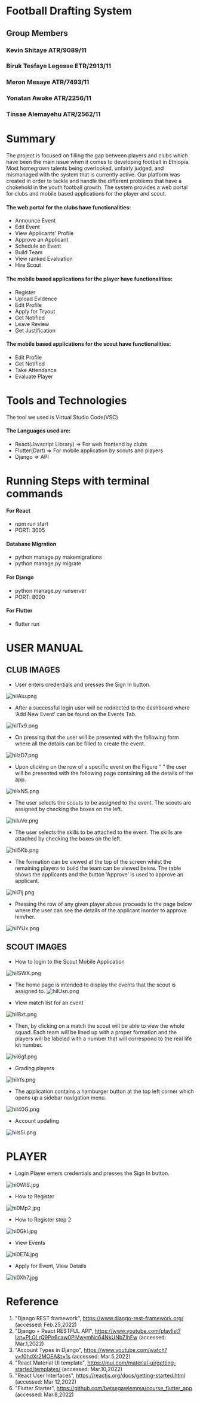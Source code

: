 # Football Drafting System

## Group Members
### Kevin Shitaye               ATR/9089/11
### Biruk Tesfaye Legesse       ETR/2913/11
### Meron Mesaye                ATR/7493/11
### Yonatan Awoke               ATR/2256/11
### Tinsae Alemayehu            ATR/2562/11

# Summary
The project is focused on filling the gap between players and clubs which have been the main issue when it comes to developing football in Ethiopia. Most homegrown talents being overlooked, unfairly judged, and mismanaged with the system that is currently active. Our platform was created in order to tackle and handle the different problems that have a chokehold in the youth football growth. The system provides a web portal for clubs and mobile based applications for the player and scout.

#### The web portal for the clubs have functionalities:
- Announce Event
- Edit Event
- View Applicants' Profile
- Approve an Applicant
- Schedule an Event
- Build Team
- View ranked Evaluation
- Hire Scout
#### The mobile based applications for the player have functionalities:
- Register
- Upload Evidence
- Edit Profile 
- Apply for Tryout
- Get Notified
- Leave Review
- Get Justification
#### The mobile based applications for the scout have functionalities:
- Edit Profile
- Get Notified
- Take Attendance
- Evaluate Player

# Tools and Technologies
The tool we used is Virtual Studio Code(VSC)
#### The Languages used are: 
- React(Javscript Library) => For web frontend by clubs
- Flutter(Dart) => For mobile application by scouts and players
- Django => API


# Running Steps with terminal commands
#### For React
- npm run start 
- PORT: 3005

#### Database Migration
- python manage.py makemigrations
- python manage.py migrate

          

#### For Django 
- python manage.py runserver
- PORT: 8000

#### For Flutter 
- flutter run

# USER MANUAL

## CLUB IMAGES
- User enters credentials and presses the Sign In button.


![hilAiu.png](https://iili.io/hilAiu.png)

- After a successful login user will be redirected to the dashboard where ‘Add New Event’ can be found on the Events Tab.


![hilTx9.png](https://iili.io/hilTx9.png)


- On pressing that the user will be presented with the following form where all the details can be filled to create the event.


![hilzD7.png](https://iili.io/hilzD7.png)

- Upon clicking on the row of a specific event on the Figure “ ” the user will be presented with the following page containing all the details of the app.


![hilxNS.png](https://iili.io/hilxNS.png)

- The user selects the scouts to be assigned to the event. The scouts are assigned by checking the boxes on the left.


![hiluVe.png](https://iili.io/hiluVe.png)

- The user selects the skills to be attached to the event. The skills are attached by checking the boxes on the left.


![hil5Kb.png](https://iili.io/hil5Kb.png)

- The formation can be viewed at the top of the screen whilst the remaining players to build the team can be viewed below. The table shows the applicants and the button ‘Approve’ is used to approve an applicant. 


![hil7lj.png](https://iili.io/hil7lj.png)

- Pressing the row of any given player above proceeds to the page below where the user can see the details of the applicant inorder to approve him/her.


![hilYUx.png](https://iili.io/hilYUx.png)

## SCOUT IMAGES
- How to login to the Scout Mobile Application


![hilSWX.png](https://iili.io/hilSWX.png)

- The home page is intended to display the events that the scout is assigned to.
![hilUsn.png](https://iili.io/hilUsn.png)

- View match list for an event


![hil8xt.png](https://iili.io/hil8xt.png)

- Then, by clicking on a match the scout will be able to view the whole squad. Each team will be lined up with a proper formation and the players will be labeled with a number that will correspond to the real life kit number.


![hil6gf.png](https://iili.io/hil6gf.png)

- Grading players


![hilrfs.png](https://iili.io/hilrfs.png)

- The application contains a hamburger button at the top left corner which opens up a sidebar navigation menu.

![hil40G.png](https://iili.io/hil40G.png)

- Account updating


![hils5l.png](https://iili.io/hils5l.png)


# PLAYER
- Login Player enters credentials and presses the Sign In button.


![hi0WIS.jpg](https://iili.io/hi0WIS.jpg)

- How to Register


![hi0Mp2.jpg](https://iili.io/hi0Mp2.jpg)

- How to Register step 2


![hi0Gkl.jpg](https://iili.io/hi0Gkl.jpg)

- View Events


![hi0E74.jpg](https://iili.io/hi0E74.jpg)

- Apply for Event, View Details


![hi0Xh7.jpg](https://iili.io/hi0Xh7.jpg)


# Reference 
1. "Django REST framework", https://www.django-rest-framework.org/ (accessed: Feb.25,2022)
2. "Django + React RESTFUL API", https://www.youtube.com/playlist?list=PLOLrQ9Pn6caw0PjVwymNc64NkUNbZlhFw (accessed: Mar.1,2022)
3. "Account Types in Django", https://www.youtube.com/watch?v=f0hdXr2MOEA&t=1s (accessed: Mar.5,2022)
4. "React Material UI template", https://mui.com/material-ui/getting-started/templates/ (accessed: Mar.10,2022)
5. "React User Interfaces", https://reactjs.org/docs/getting-started.html (accessed: Mar 12,2022)
5. "Flutter Starter", https://github.com/betsegawlemma/course_flutter_app (accessed: Mar.8,2022)




